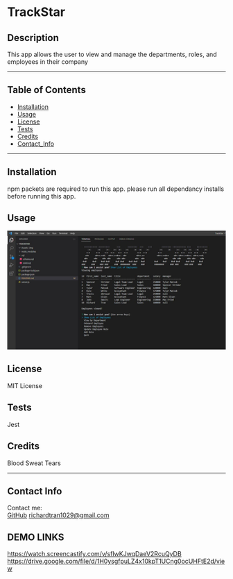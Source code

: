 # TrackStar

## Description
This app allows the user to view and manage the departments, roles, and employees in their company

---

## Table of Contents
* [Installation](#installation)
* [Usage](#usage)
* [License](#license)
* [Tests](#tests)
* [Credits](#credits)
* [Contact_Info](#contact_info)

---

## Installation
npm packets are required to run this app. please run all dependancy installs before running this app.
## Usage
![Screenshot](./Assets/img/title%20example.JPG?raw=true "Screenshot")
## License
MIT License
## Tests
Jest
## Credits
Blood Sweat Tears

---

## Contact Info
Contact me: <br/>
[GitHub](https://github.com/rtran1029)
<richardtran1029@gmail.com>

## DEMO LINKS

https://watch.screencastify.com/v/sfIwKJwqDaeV2RcuQyDB
https://drive.google.com/file/d/1H0ysgfpuLZ4x10kpT1UCng0ocUHFtE2d/view